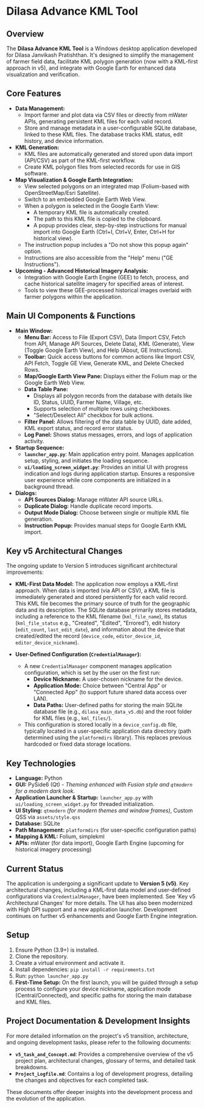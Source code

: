 # Dilasa Advance KML Tool

## Overview

The **Dilasa Advance KML Tool** is a Windows desktop application developed for Dilasa Janvikash Pratishthan. It's designed to simplify the management of farmer field data, facilitate KML polygon generation (now with a KML-first approach in v5), and integrate with Google Earth for enhanced data visualization and verification.

## Core Features

*   **Data Management:**
    *   Import farmer and plot data via CSV files or directly from mWater APIs, generating persistent KML files for each valid record.
    *   Store and manage metadata in a user-configurable SQLite database, linked to these KML files. The database tracks KML status, edit history, and device information.
*   **KML Generation:**
    *   KML files are automatically generated and stored upon data import (API/CSV) as part of the KML-first workflow.
    *   Create KML polygon files from selected records for use in GIS software.
*   **Map Visualization & Google Earth Integration:**
    *   View selected polygons on an integrated map (Folium-based with OpenStreetMap/Esri Satellite).
    *   Switch to an embedded Google Earth Web View.
    *   When a polygon is selected in the Google Earth View:
        *   A temporary KML file is automatically created.
        *   The path to this KML file is copied to the clipboard.
        *   A popup provides clear, step-by-step instructions for manual import into Google Earth (Ctrl+I, Ctrl+V, Enter, Ctrl+H for historical view).
    *   The instruction popup includes a "Do not show this popup again" option.
    *   Instructions are also accessible from the "Help" menu ("GE Instructions").
*   **Upcoming - Advanced Historical Imagery Analysis:**
    *   Integration with Google Earth Engine (GEE) to fetch, process, and cache historical satellite imagery for specified areas of interest.
    *   Tools to view these GEE-processed historical images overlaid with farmer polygons within the application.

## Main UI Components & Functions

*   **Main Window:**
    *   **Menu Bar:** Access to File (Export CSV), Data (Import CSV, Fetch from API, Manage API Sources, Delete Data), KML (Generate), View (Toggle Google Earth View), and Help (About, GE Instructions).
    *   **Toolbar:** Quick access buttons for common actions like Import CSV, API Fetch, Toggle GE View, Generate KML, and Delete Checked Rows.
    *   **Map/Google Earth View Pane:** Displays either the Folium map or the Google Earth Web View.
    *   **Data Table Pane:**
        *   Displays all polygon records from the database with details like ID, Status, UUID, Farmer Name, Village, etc.
        *   Supports selection of multiple rows using checkboxes.
        *   "Select/Deselect All" checkbox for bulk actions.
    *   **Filter Panel:** Allows filtering of the data table by UUID, date added, KML export status, and record error status.
    *   **Log Panel:** Shows status messages, errors, and logs of application activity.
*   **Startup Sequence:**
    *   **`launcher_app.py`**: Main application entry point. Manages application setup, styling, and initiates the loading sequence.
    *   **`ui/loading_screen_widget.py`**: Provides an initial UI with progress indication and logs during application startup. Ensures a responsive user experience while core components are initialized in a background thread.
*   **Dialogs:**
    *   **API Sources Dialog:** Manage mWater API source URLs.
    *   **Duplicate Dialog:** Handle duplicate record imports.
    *   **Output Mode Dialog:** Choose between single or multiple KML file generation.
    *   **Instruction Popup:** Provides manual steps for Google Earth KML import.

## Key v5 Architectural Changes

The ongoing update to Version 5 introduces significant architectural improvements:

*   **KML-First Data Model:** The application now employs a KML-first approach. When data is imported (via API or CSV), a KML file is immediately generated and stored persistently for each valid record. This KML file becomes the primary source of truth for the geographic data and its description. The SQLite database primarily stores metadata, including a reference to the KML filename (`kml_file_name`), its status (`kml_file_status` e.g., "Created", "Edited", "Errored"), edit history (`edit_count`, `last_edit_date`), and information about the device that created/edited the record (`device_code`, `editor_device_id`, `editor_device_nickname`).

*   **User-Defined Configuration (`CredentialManager`):**
    *   A new `CredentialManager` component manages application configuration, which is set by the user on the first run:
        *   **Device Nickname:** A user-chosen nickname for the device.
        *   **Application Mode:** Choice between "Central App" or "Connected App" (to support future shared data access over LAN).
        *   **Data Paths:** User-defined paths for storing the main SQLite database file (e.g., `dilasa_main_data_v5.db`) and the root folder for KML files (e.g., `kml_files/`).
    *   This configuration is stored locally in a `device_config.db` file, typically located in a user-specific application data directory (path determined using the `platformdirs` library). This replaces previous hardcoded or fixed data storage locations.

## Key Technologies

*   **Language:** Python
*   **GUI:** PySide6 (Qt) - *Theming enhanced with Fusion style and `qtmodern` for a modern dark look.*
*   **Application Launcher & Startup:** `launcher_app.py` with `ui/loading_screen_widget.py` for threaded initialization.
*   **UI Styling:** `qtmodern` *(for modern themes and window frames)*, Custom QSS via `assets/style.qss`
*   **Database:** SQLite
*   **Path Management:** `platformdirs` (for user-specific configuration paths)
*   **Mapping & KML:** Folium, simplekml
*   **APIs:** mWater (for data import), Google Earth Engine (upcoming for historical imagery processing)

## Current Status

The application is undergoing a significant update to **Version 5 (v5)**. Key architectural changes, including a KML-first data model and user-defined configurations via `CredentialManager`, have been implemented. See 'Key v5 Architectural Changes' for more details. The UI has also been modernized with High DPI support and a new application launcher. Development continues on further v5 enhancements and Google Earth Engine integration.

## Setup

1.  Ensure Python (3.9+) is installed.
2.  Clone the repository.
3.  Create a virtual environment and activate it.
4.  Install dependencies: `pip install -r requirements.txt`
5.  Run: `python launcher_app.py`
6.  **First-Time Setup:** On the first launch, you will be guided through a setup process to configure your device nickname, application mode (Central/Connected), and specific paths for storing the main database and KML files.

## Project Documentation & Development Insights

For more detailed information on the project's v5 transition, architecture, and ongoing development tasks, please refer to the following documents:

*   **`v5_task_and_Concept.md`**: Provides a comprehensive overview of the v5 project plan, architectural changes, glossary of terms, and detailed task breakdowns.
*   **`Project_Logfile.md`**: Contains a log of development progress, detailing the changes and objectives for each completed task.

These documents offer deeper insights into the development process and the evolution of the application.
